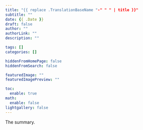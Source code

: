 ```yaml
---
title: "{{ replace .TranslationBaseName "-" " " | title }}"
subtitle: ""
date: {{ .Date }}
draft: false
author: ""
authorLink: ""
description: ""

tags: []
categories: []

hiddenFromHomePage: false
hiddenFromSearch: false

featuredImage: ""
featuredImagePreview: ""

toc:
  enable: true
math:
  enable: false
lightgallery: false
---
```


The summary.

<!--more-->
